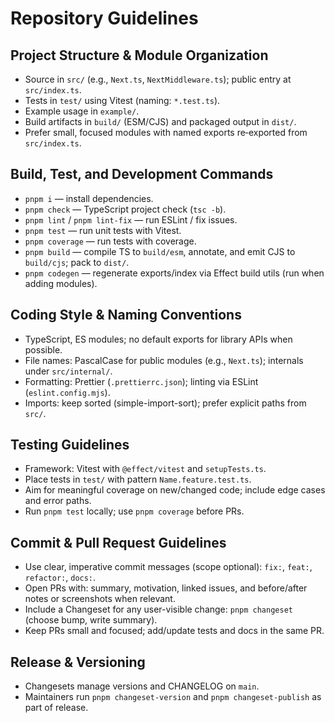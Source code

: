 # Repository Guidelines

## Project Structure & Module Organization
- Source in `src/` (e.g., `Next.ts`, `NextMiddleware.ts`); public entry at `src/index.ts`.
- Tests in `test/` using Vitest (naming: `*.test.ts`).
- Example usage in `example/`.
- Build artifacts in `build/` (ESM/CJS) and packaged output in `dist/`.
- Prefer small, focused modules with named exports re‑exported from `src/index.ts`.

## Build, Test, and Development Commands
- `pnpm i` — install dependencies.
- `pnpm check` — TypeScript project check (`tsc -b`).
- `pnpm lint` / `pnpm lint-fix` — run ESLint / fix issues.
- `pnpm test` — run unit tests with Vitest.
- `pnpm coverage` — run tests with coverage.
- `pnpm build` — compile TS to `build/esm`, annotate, and emit CJS to `build/cjs`; pack to `dist/`.
- `pnpm codegen` — regenerate exports/index via Effect build utils (run when adding modules).

## Coding Style & Naming Conventions
- TypeScript, ES modules; no default exports for library APIs when possible.
- File names: PascalCase for public modules (e.g., `Next.ts`); internals under `src/internal/`.
- Formatting: Prettier (`.prettierrc.json`); linting via ESLint (`eslint.config.mjs`).
- Imports: keep sorted (simple-import-sort); prefer explicit paths from `src/`.

## Testing Guidelines
- Framework: Vitest with `@effect/vitest` and `setupTests.ts`.
- Place tests in `test/` with pattern `Name.feature.test.ts`.
- Aim for meaningful coverage on new/changed code; include edge cases and error paths.
- Run `pnpm test` locally; use `pnpm coverage` before PRs.

## Commit & Pull Request Guidelines
- Use clear, imperative commit messages (scope optional): `fix:`, `feat:`, `refactor:`, `docs:`.
- Open PRs with: summary, motivation, linked issues, and before/after notes or screenshots when relevant.
- Include a Changeset for any user-visible change: `pnpm changeset` (choose bump, write summary).
- Keep PRs small and focused; add/update tests and docs in the same PR.

## Release & Versioning
- Changesets manage versions and CHANGELOG on `main`.
- Maintainers run `pnpm changeset-version` and `pnpm changeset-publish` as part of release.
